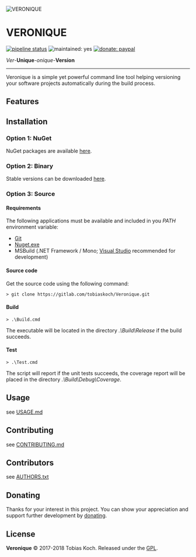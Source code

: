 ![VERONIQUE](https://gitlab.com/tobiaskoch/Veronique/raw/master/Media/Veronique-256.png)

# VERONIQUE

[![pipeline status](https://gitlab.com/tobiaskoch/Veronique/badges/master/pipeline.svg)](https://gitlab.com/tobiaskoch/Veronique/commits/master)
![maintained: yes](https://tobiaskoch.gitlab.io/badges/maintained-yes.svg)
[![donate: paypal](https://tobiaskoch.gitlab.io/badges/donate-paypal.svg)](https://www.tk-software.de/donate)

*Ver*-**Unique**-*onique*-**Version**

---
Veronique is a simple yet powerful command line tool helping versioning your software projects automatically during the build process.

## Features

## Installation

### Option 1: NuGet
NuGet packages are available [here](https://www.nuget.org/packages/Veronique/).

### Option 2: Binary
Stable versions can be downloaded [here](https://gitlab.com/tobiaskoch/Veronique/pipelines?scope=tags).

### Option 3: Source
#### Requirements
The following applications must be available and included in you *PATH* environment variable:

* [Git](https://git-scm.com/)
* [Nuget.exe](https://www.nuget.org/)
* MSBuild (.NET Framework / Mono; [Visual Studio](https://www.visualstudio.com) recommended for development)

#### Source code
Get the source code using the following command:

    > git clone https://gitlab.com/tobiaskoch/Veronique.git

#### Build
    > .\Build.cmd

The executable will be located in the directory *.\Build\Release* if the build succeeds.

#### Test
    > .\Test.cmd

The script will report if the unit tests succeeds, the coverage report will be placed in the directory *.\Build\Debug\Coverage*.

## Usage
see [USAGE.md](https://gitlab.com/tobiaskoch/Veronique/blob/master/USAGE.md)

## Contributing
see [CONTRIBUTING.md](https://gitlab.com/tobiaskoch/Veronique/blob/master/CONTRIBUTING.md)

## Contributors
see [AUTHORS.txt](https://gitlab.com/tobiaskoch/Veronique/blob/master/AUTHORS.txt)

## Donating
Thanks for your interest in this project. You can show your appreciation and support further development by [donating](https://www.tk-software.de/donate).

## License
**Veronique** © 2017-2018  Tobias Koch. Released under the [GPL](https://gitlab.com/tobiaskoch/Veronique/blob/master/LICENSE.md).